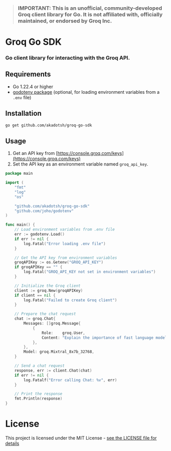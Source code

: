 > ### IMPORTANT: This is an unofficial, community-developed Groq client library for Go. It is not affiliated with, officially maintained, or endorsed by Groq Inc.

# Groq Go SDK

### Go client library for interacting with the Groq API.

## Requirements
- Go 1.22.4 or higher
- [godotenv package](https://github.com/joho/godotenv) (optional, for loading environment variables from a `.env` file)


## Installation

```bash
go get github.com/akadotsh/groq-go-sdk
```

## Usage

1. Get an API key from [https://console.groq.com/keys](https://console.groq.com/keys)
2. Set the API key as an environment variable named `groq_api_key`.

```go
package main

import (
	"fmt"
	"log"
	"os"

	"github.com/akadotsh/groq-go-sdk"
	"github.com/joho/godotenv"
)

func main() {
	// Load environment variables from .env file
	err := godotenv.Load()
	if err != nil {
		log.Fatal("Error loading .env file")
	}

	// Get the API key from environment variables
	groqAPIKey := os.Getenv("GROQ_API_KEY")
	if groqAPIKey == "" {
		log.Fatal("GROQ_API_KEY not set in environment variables")
	}

	// Initialize the Groq client
	client := groq.New(groqAPIKey)
	if client == nil {
		log.Fatal("Failed to create Groq client")
	}

	// Prepare the chat request
	chat := groq.Chat{
		Messages: []groq.Message{
			{
				Role:    groq.User,
				Content: "Explain the importance of fast language models",
			},
		},
		Model: groq.Mixtral_8x7b_32768,
	}

	// Send a chat request
	response, err := client.Chat(chat)
	if err != nil {
		log.Fatalf("Error calling Chat: %v", err)
	}

	// Print the response
	fmt.Println(response)
}
```

# License
This project is licensed under the MIT License - [see the LICENSE file for details](https://github.com/akadotsh/groq-go-sdk?tab=MIT-1-ov-file)
